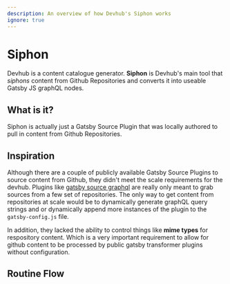 ```yaml
---
description: An overview of how Devhub's Siphon works
ignore: true
---
```

# Siphon
Devhub is a content catalogue generator. **Siphon** is Devhub's main tool that *siphons* content from Github Repositories and converts it into useable Gatsby JS graphQL nodes.

## What is it?
Siphon is actually just a Gatsby Source Plugin that was locally authored to pull in content from Github Repositories.

## Inspiration
Although there are a couple of publicly available Gatsby Source Plugins to source content from Github, they didn't meet the scale requirements for the devhub. Plugins like [gatsby source graphql](https://www.npmjs.com/package/gatsby-source-graphql) are really only meant to grab sources from a few set of repositories. The only way to get content from repositories at scale would be to dynamically generate graphQL query strings and or dynamically append more instances of the plugin to the `gatsby-config.js` file.

In addition, they lacked the ability to control things like **mime types** for respository content. Which is a very important requirement to allow for github content to be processed by public gatsby transformer plugins without configuration.

## Routine Flow
